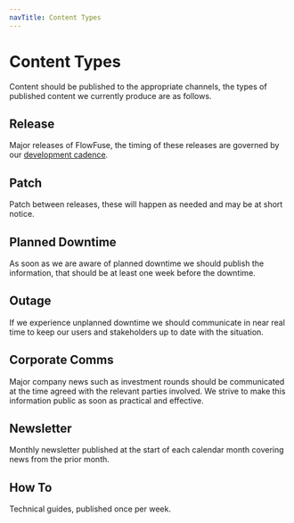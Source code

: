 ```yaml
---
navTitle: Content Types
---
```


# Content Types

Content should be published to the appropriate channels, the types of published content we currently produce are as follows.

## Release

Major releases of FlowFuse, the timing of these releases are governed by our [development cadence](/handbook/development/project-management#cadence).

## Patch

Patch between releases, these will happen as needed and may be at short notice.

## Planned Downtime

As soon as we are aware of planned downtime we should publish the information, that should be at least one week before the downtime.

## Outage

If we experience unplanned downtime we should communicate in near real time to keep our users and stakeholders up to date with the situation.

## Corporate Comms

Major company news such as investment rounds should be communicated at the time agreed with the relevant parties involved. We strive to make this information public as soon as practical and effective.

## Newsletter

Monthly newsletter published at the start of each calendar month covering news from the prior month.

## How To

Technical guides, published once per week.